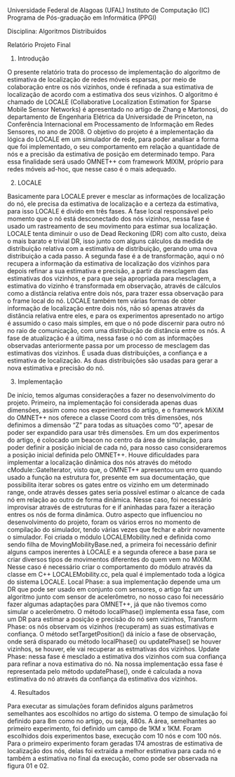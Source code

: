 Universidade Federal de Alagoas (UFAL) Instituto de Computação (IC)
Programa de Pós-graduação em Informática (PPGI)
 
Disciplina: Algoritmos Distribuídos

Relatório Projeto Final

1.	Introdução

O presente relatório trata do processo de implementação do algoritmo de estimativa de localização de redes móveis esparsas, por meio de colaboração entre os nós vizinhos, onde é refinada a sua estimativa de localização de acordo com a estimativa dos seus vizinhos. O algoritmo é chamado de LOCALE (Collaborative Localization Estimation for Sparse Mobile Sensor Networks) é apresentado no artigo de Zhang e Martonosi, do departamento de Engenharia Elétrica da Universidade de Princeton, na Conferência Internacional em Processamento de Informação em Redes Sensores, no ano de 2008. O objetivo do projeto é a implementação da lógica do LOCALE em um simulador de rede, para poder analisar a forma que foi implementado, o seu comportamento em relação a quantidade de nós e a precisão da estimativa de posição em determinado tempo. Para essa finalidade será usado OMNET++ com framework MIXIM, próprio para redes móveis ad-hoc, que nesse caso é o mais adequado.
 
2.	LOCALE

Basicamente para LOCALE prever e mesclar as informações de localização do nó, ele precisa da estimativa de localização e a certeza da estimativa, para isso LOCALE é divido em três fases. A fase local responsável pelo momento que o nó está desconectado dos nós vizinhos, nessa fase é usado um rastreamento de seu movimento para estimar sua localização. LOCALE tenta diminuir o uso de Dead Reckoning (DR) com alto custo, deixa o mais barato e trivial DR, isso junto com alguns cálculos da medida de distribuição relativa com a estimativa de distribuição, gerando uma nova distribuição a cada passo.
A segunda fase é a de transformação, aqui o nó recupera a informação da estimativa de localização dos vizinhos para depois refinar a sua estimativa e precisão, a partir da mesclagem das estimativas dos vizinhos, e para que seja apropriada para mesclagem, a estimativa do vizinho é transformada em observação, através de cálculos como a distância relativa entre dois nós, para trazer essa observação para o frame local do nó. LOCALE também tem várias formas de obter informação de localização entre dois nós, não só apenas através da distância relativa entre eles, e para os experimentos apresentado no artigo é assumido o caso mais simples, em que o nó pode discernir para outro nó no raio de comunicação, com uma distribuição de distância entre os nós.
A fase de atualização é a última, nessa fase o nó com as informações observadas anteriormente passa por um processo de mesclagem das estimativas dos vizinhos. É usada duas distribuições, a confiança e a estimativa de localização. As duas distribuições são usadas para gerar a nova estimativa e precisão do nó. 

3.	Implementação

De início, temos algumas considerações a fazer no desenvolvimento do projeto. Primeiro, na implementação foi considerada apenas duas dimensões, assim como nos experimentos do artigo, e o framework MiXiM do OMNET++ nos oferece a classe Coord com três dimensões, nós definimos a dimensão “Z” para todas as situações como “0”, apesar de poder ser expandido para usar três dimensões. 
Em um dos experimentos do artigo, é colocado um beacon no centro da área de simulação, para poder definir a posição inicial de cada nó, para nosso caso consideraremos a posição inicial definida pelo OMNET++.
Houve dificuldades para implementar a localização dinâmica dos nós através do método cModule::GateIterator, visto que, o OMNET++ apresentou um erro quando usado a função na estrutura for, presente em sua documentação, que possibilita iterar sobres os gates entre os vizinho em um determinado range, onde através desses gates seria possível estimar o alcance de cada nó em relação ao outro de forma dinâmica. Nesse caso, foi necessário improvisar através de estruturas for e if aninhadas para fazer a iteração entres os nós de forma dinâmica.
Outro aspecto que influenciou no desenvolvimento do projeto, foram os vários erros no momento de compilação do simulador, tendo várias vezes que fechar e abrir novamente o simulador.
Foi criada o módulo LOCALEMobility.ned e definida como sendo filha de MovingMobilityBase.ned, a primeira foi necessário definir alguns campos inerentes à LOCALE e a segunda oferece a base para se criar diversos tipos de movimentos diferentes do quem vem no MiXiM. Nesse caso é necessário criar o comportamento do módulo através da classe em C++ LOCALEMobility.cc, pela qual é implementado toda a lógica do sistema LOCALE.
Local Phase: a sua implementação depende uma um DR que pode ser usado em conjunto com sensores, o artigo faz um algoritmo junto com sensor de acelerômetro, no nosso caso foi necessário fazer algumas adaptações para OMNET++, já que não tivemos como simular o acelerômetro. O método localPhase() implementa essa fase, com um DR para estimar a posição e precisão do nó sem vizinhos, 
Transform Phase: os nós observam os vizinhos (recuperam) as suas estimativas e confiança. O método setTargetPosition() dá início a fase de observação, onde será disparado ou método localPhase() ou updatePhase() se houver vizinhos, se houver, ele vai recuperar as estmativas dos vizinhos. 
Update Phase: nessa fase é mesclado a estimativa dos vizinhos com sua confiança para refinar a nova estimativa do nó. Na nossa implementação essa fase é representada pelo método updatePhase(), onde é calculada a nova estimativa do nó através da confiança da estimativa dos vizinhos. 

4.	Resultados

Para executar as simulações foram definidos alguns parâmetros semelhantes aos escolhidos no artigo do sistema. O tempo de simulação foi definido para 8m como no artigo, ou seja, 480s. A área, semelhantes ao primeiro experimento, foi definido um campo de 1KM x 1KM. Foram escolhidos dois experimentos base, execução com 10 nós e com 100 nós.
Para o primeiro experimento foram geradas 174 amostras de estimativa de localização dos nós, delas foi extraída a melhor estimativa para cada nó e também a estimativa no final da execução, como pode ser observada na figura 01 e 02.

